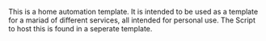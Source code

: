 This is a home automation template. It is intended to be used as a template for a mariad of different services, all intended for personal use. The Script to host this is found in a seperate template.
